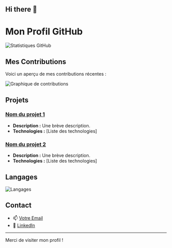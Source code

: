 ## Hi there 👋

# Mon Profil GitHub

![Statistiques GitHub](https://github-readme-stats.vercel.app/api?username=boboPrem1&show_icons=true&theme=radical)

## Mes Contributions

Voici un aperçu de mes contributions récentes :

![Graphique de contributions](https://github.com/boboPrem1/github-readme-stats/raw/master/src/images/overview.svg)

## Projets

### [Nom du projet 1](URL_DU_PROJET)
- **Description :** Une brève description.
- **Technologies :** [Liste des technologies]

### [Nom du projet 2](URL_DU_PROJET)
- **Description :** Une brève description.
- **Technologies :** [Liste des technologies]

## Langages

![Langages](https://github-readme-stats.vercel.app/api/top-langs/?username=boboPrem1&layout=compact&theme=radical)

## Contact

- 📫 [Votre Email](mailto:jamouzougan@gmail.com)
- 🔗 [LinkedIn]([https://www.linkedin.com/in/votreprofil](https://www.linkedin.com/in/kangni-juvanio-amouzougan-709918189/))

---

Merci de visiter mon profil !
